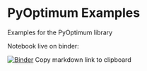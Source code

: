 # PyOptimum Examples

Examples for the PyOptimum library

Notebook live on binder:

[![Binder](https://mybinder.org/badge_logo.svg)](https://mybinder.org/v2/gh/mcdeoliveira/pyoptimum-examples/master?filepath=examples%2Fportfolio.ipynb)
Copy markdown link to clipboard